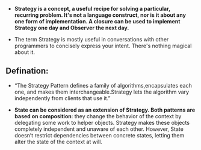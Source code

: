 

- **Strategy is a concept, a useful recipe for solving a particular, recurring problem. It's not a language construct, nor is it about any one form of implementation. A closure can be used to implement Strategy one day and Observer the next day.**

- The term Strategy is mostly useful in conversations with other programmers to concisely express your intent. There's nothing magical about it.

## Defination:
- “The Strategy Pattern defines a family of algorithms,encapsulates each one, and makes them interchangeable.Strategy lets the algorithm vary independently from clients that use it.”

- **State can be considered as an extension of Strategy. Both patterns are based on composition**: they change the behavior of the context by delegating some work to helper objects. Strategy makes these objects completely independent and unaware of each other. However, State doesn’t restrict dependencies between concrete states, letting them alter the state of the context at will.